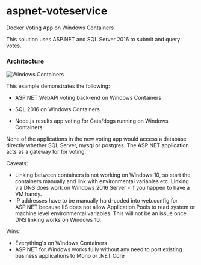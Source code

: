 # aspnet-voteservice

Docker Voting App on Windows Containers

This solution uses ASP.NET and SQL Server 2016 to submit and query votes.

### Architecture

![Windows Containers](http://blog.alexellis.io/content/images/2016/10/windows_containers.png)

This example demonstrates the following:

* ASP.NET WebAPI voting back-end on Windows Containers
* SQL 2016 on Windows Containers

* Node.js results app voting for Cats/dogs running on Windows Containers.

None of the applications in the new voting app would access a database directly whether SQL Server, mysql or postgres. The ASP.NET application acts as a gateway for for voting.

Caveats:

* Linking between containers is not working on Windows 10, so start the containers manually and link with environmental variables etc. Linking via DNS does work on Windows 2016 Server - if you happen to have a VM handy.
* IP addresses have to be manually hard-coded into web.config for ASP.NET because IIS does not allow Application Pools to read system or machine level environmental variables. This will not be an issue once DNS linking works on Windows 10.

Wins:

* Everything's on Windows Containers
* ASP.NET for Windows works fully without any need to port existing business applications to Mono or .NET Core

